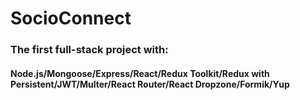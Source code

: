 # SocioConnect

### The first full-stack project with:

#### Node.js/Mongoose/Express/React/Redux Toolkit/Redux with Persistent/JWT/Multer/React Router/React Dropzone/Formik/Yup
